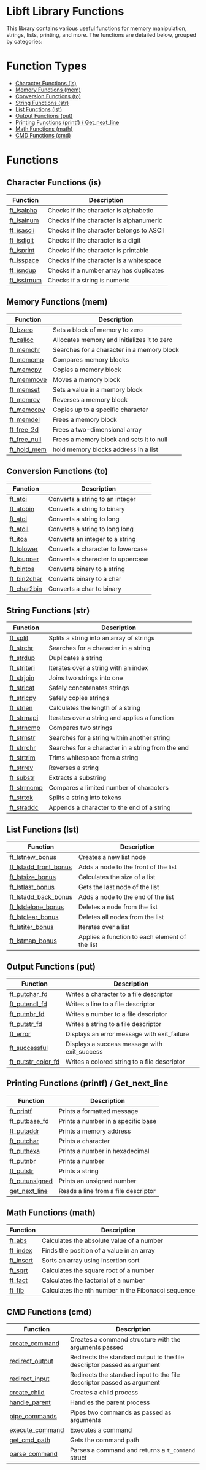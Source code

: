 # Libft Library Functions

This library contains various useful functions for memory manipulation, strings, lists, printing, and more. The functions are detailed below, grouped by categories:

# Function Types

- [Character Functions (is)](#character-functions-is)
- [Memory Functions (mem)](#memory-functions-mem)
- [Conversion Functions (to)](#conversion-functions-to)
- [String Functions (str)](#string-functions-str)
- [List Functions (lst)](#list-functions-lst)
- [Output Functions (put)](#output-functions-put)
- [Printing Functions (printf) / Get_next_line](#printing-functions-printf--get_next_line)
- [Math Functions (math)](#math-functions-math)
- [CMD Functions (cmd)](#cmd-functions-cmd)

# Functions

## Character Functions (is)
| **Function**                   | **Description**                                   |
| ------------------------------ | ------------------------------------------------- |
| [ft_isalpha]                  | Checks if the character is alphabetic            |
| [ft_isalnum]                  | Checks if the character is alphanumeric          |
| [ft_isascii]                  | Checks if the character belongs to ASCII         |
| [ft_isdigit]                  | Checks if the character is a digit               |
| [ft_isprint]                  | Checks if the character is printable             |
| [ft_isspace]                  | Checks if the character is a whitespace          |
| [ft_isndup]                   | Checks if a number array has duplicates          |
| [ft_isstrnum]                 | Checks if a string is numeric                    |

## Memory Functions (mem)
| **Function**                   | **Description**                                   |
| ------------------------------ | ------------------------------------------------- |
| [ft_bzero]                    | Sets a block of memory to zero                   |
| [ft_calloc]                   | Allocates memory and initializes it to zero      |
| [ft_memchr]                   | Searches for a character in a memory block       |
| [ft_memcmp]                   | Compares memory blocks                            |
| [ft_memcpy]                   | Copies a memory block                             |
| [ft_memmove]                  | Moves a memory block                              |
| [ft_memset]                   | Sets a value in a memory block                   |
| [ft_memrev]                   | Reverses a memory block                           |
| [ft_memccpy]                  | Copies up to a specific character                |
| [ft_memdel]                   | Frees a memory block                              |
| [ft_free_2d]                  | Frees a two-dimensional array                     |
| [ft_free_null]                | Frees a memory block and sets it to null         |
| [ft_hold_mem]                 | hold memory blocks address in a list             |

## Conversion Functions (to)
| **Function**                   | **Description**                                   |
| ------------------------------ | ------------------------------------------------- |
| [ft_atoi]                     | Converts a string to an integer                  |
| [ft_atobin]                   | Converts a string to binary                       |
| [ft_atol]                     | Converts a string to long                         |
| [ft_atoll]                    | Converts a string to long long                    |
| [ft_itoa]                     | Converts an integer to a string                  |
| [ft_tolower]                  | Converts a character to lowercase                 |
| [ft_toupper]                  | Converts a character to uppercase                 |
| [ft_bintoa]                   | Converts binary to a string                       |
| [ft_bin2char]                 | Converts binary to a char                         |
| [ft_char2bin]                 | Converts a char to binary                         |

## String Functions (str)
| **Function**                   | **Description**                                   |
| ------------------------------ | ------------------------------------------------- |
| [ft_split]                    | Splits a string into an array of strings         |
| [ft_strchr]                   | Searches for a character in a string             |
| [ft_strdup]                   | Duplicates a string                              |
| [ft_striteri]                 | Iterates over a string with an index             |
| [ft_strjoin]                  | Joins two strings into one                       |
| [ft_strlcat]                  | Safely concatenates strings                      |
| [ft_strlcpy]                  | Safely copies strings                            |
| [ft_strlen]                   | Calculates the length of a string                |
| [ft_strmapi]                  | Iterates over a string and applies a function    |
| [ft_strncmp]                  | Compares two strings                             |
| [ft_strnstr]                  | Searches for a string within another string      |
| [ft_strrchr]                  | Searches for a character in a string from the end|
| [ft_strtrim]                  | Trims whitespace from a string                   |
| [ft_strrev]                   | Reverses a string                                |
| [ft_substr]                   | Extracts a substring                             |
| [ft_strrncmp]                 | Compares a limited number of characters          |
| [ft_strtok]                   | Splits a string into tokens                      |
| [ft_straddc]                  | Appends a character to the end of a string       |

## List Functions (lst)
| **Function**                   | **Description**                                   |
| ------------------------------ | ------------------------------------------------- |
| [ft_lstnew_bonus]             | Creates a new list node                          |
| [ft_lstadd_front_bonus]       | Adds a node to the front of the list             |
| [ft_lstsize_bonus]            | Calculates the size of a list                    |
| [ft_lstlast_bonus]            | Gets the last node of the list                   |
| [ft_lstadd_back_bonus]        | Adds a node to the end of the list               |
| [ft_lstdelone_bonus]          | Deletes a node from the list                     |
| [ft_lstclear_bonus]           | Deletes all nodes from the list                  |
| [ft_lstiter_bonus]            | Iterates over a list                             |
| [ft_lstmap_bonus]             | Applies a function to each element of the list   |

## Output Functions (put)
| **Function**                   | **Description**                                   |
| ------------------------------ | ------------------------------------------------- |
| [ft_putchar_fd]               | Writes a character to a file descriptor          |
| [ft_putendl_fd]               | Writes a line to a file descriptor               |
| [ft_putnbr_fd]                | Writes a number to a file descriptor             |
| [ft_putstr_fd]                | Writes a string to a file descriptor             |
| [ft_error]                    | Displays an error message with exit_failure      |
| [ft_successful]               | Displays a success message with exit_success     |
| [ft_putstr_color_fd]          | Writes a colored string to a file descriptor     |

## Printing Functions (printf) / Get_next_line
| **Function**                   | **Description**                                   |
| ------------------------------ | ------------------------------------------------- |
| [ft_printf]                   | Prints a formatted message                        |
| [ft_putbase_fd]               | Prints a number in a specific base               |
| [ft_putaddr]                  | Prints a memory address                           |
| [ft_putchar]                  | Prints a character                                |
| [ft_puthexa]                  | Prints a number in hexadecimal                    |
| [ft_putnbr]                   | Prints a number                                   |
| [ft_putstr]                   | Prints a string                                   |
| [ft_putunsigned]              | Prints an unsigned number                         |
| [get_next_line]               | Reads a line from a file descriptor               |

## Math Functions (math)
| **Function**                   | **Description**                                   |
| ------------------------------ | ------------------------------------------------- |
| [ft_abs]                      | Calculates the absolute value of a number        |
| [ft_index]                    | Finds the position of a value in an array        |
| [ft_insort]                   | Sorts an array using insertion sort              |
| [ft_sqrt]                     | Calculates the square root of a number           |
| [ft_fact]                     | Calculates the factorial of a number             |
| [ft_fib]                      | Calculates the nth number in the Fibonacci sequence |

## CMD Functions (cmd)
| **Function**                   | **Description**                                   |
| ------------------------------ | ------------------------------------------------- |
| [create_command]              | Creates a command structure with the arguments passed |
| [redirect_output]             | Redirects the standard output to the file descriptor passed as argument |
| [redirect_input]              | Redirects the standard input to the file descriptor passed as argument  |
| [create_child]                | Creates a child process                           |
| [handle_parent]               | Handles the parent process                        |
| [pipe_commands]               | Pipes two commands as passed as arguments        |
| [execute_command]             | Executes a command                                |
| [get_cmd_path]                | Gets the command path                             |
| [parse_command]               | Parses a command and returns a `t_command` struct |


[create_command]: https://github.com/Leined18/Libft/blob/main/srcs/cmd/ft_create_cmd.c
[execute_command]: https://github.com/Leined18/Libft/blob/main/srcs/cmd/ft_execmd.c
[redirect_output]: https://github.com/Leined18/Libft/blob/main/srcs/cmd/ft_redirect_output.c
[redirect_input]: https://github.com/Leined18/Libft/blob/main/srcs/cmd/ft_redirect_input.c
[create_child]: https://github.com/Leined18/Libft/blob/main/srcs/cmd/ft_create_child.c
[handle_parent]: https://github.com/Leined18/Libft/blob/main/srcs/cmd/ft_handle_parent.c
[pipe_commands]: https://github.com/Leined18/Libft/blob/main/srcs/cmd/ft_pipe_cmd.c
[get_cmd_path]: https://github.com/Leined18/Libft/blob/main/srcs/cmd/ft_get_cmd_path.c
[parse_command]: https://github.com/Leined18/Libft/blob/main/srcs/cmd/ft_parse_cmd.c

[ft_isalpha]: https://github.com/Leined18/Libft/blob/main/srcs/is/ft_isalpha.c
[ft_isalnum]: https://github.com/Leined18/Libft/blob/main/srcs/is/ft_isalnum.c
[ft_isascii]: https://github.com/Leined18/Libft/blob/main/srcs/is/ft_isascii.c
[ft_isdigit]: https://github.com/Leined18/Libft/blob/main/srcs/is/ft_isdigit.c
[ft_isprint]: https://github.com/Leined18/Libft/blob/main/srcs/is/ft_isprint.c
[ft_isspace]: https://github.com/Leined18/Libft/blob/main/srcs/is/ft_isspace.c
[ft_isndup]: https://github.com/Leined18/Libft/blob/main/srcs/is/ft_isndup.c
[ft_isstrnum]: https://github.com/Leined18/Libft/blob/main/srcs/is/ft_isstrnum.c

[ft_bzero]: https://github.com/Leined18/Libft/blob/main/srcs/mem/ft_bzero.c
[ft_calloc]: https://github.com/Leined18/Libft/blob/main/srcs/mem/ft_calloc.c
[ft_memchr]: https://github.com/Leined18/Libft/blob/main/srcs/mem/ft_memchr.c
[ft_memcmp]: https://github.com/Leined18/Libft/blob/main/srcs/mem/ft_memcmp.c
[ft_memcpy]: https://github.com/Leined18/Libft/blob/main/srcs/mem/ft_memcpy.c
[ft_memmove]: https://github.com/Leined18/Libft/blob/main/srcs/mem/ft_memmove.c
[ft_memset]: https://github.com/Leined18/Libft/blob/main/srcs/mem/ft_memset.c
[ft_memrev]: https://github.com/Leined18/Libft/blob/main/srcs/mem/ft_memrev.c
[ft_memccpy]: https://github.com/Leined18/Libft/blob/main/srcs/mem/ft_memccpy.c
[ft_memdel]: https://github.com/Leined18/Libft/blob/main/srcs/mem/ft_memdel.c
[ft_free_2d]: https://github.com/Leined18/Libft/blob/main/srcs/mem/ft_free_2d.c
[ft_free_null]: https://github.com/Leined18/Libft/blob/main/srcs/mem/ft_free_null.c
[ft_hold_mem]: https://github.com/Leined18/Libft/blob/main/srcs/mem/ft_hold_mem.c

[ft_atoi]: https://github.com/Leined18/Libft/blob/main/srcs/to/ft_atoi.c
[ft_atobin]: https://github.com/Leined18/Libft/blob/main/srcs/to/ft_atobin.c
[ft_atol]: https://github.com/Leined18/Libft/blob/main/srcs/to/ft_atol.c
[ft_atoll]: https://github.com/Leined18/Libft/blob/main/srcs/to/ft_atoll.c
[ft_itoa]: https://github.com/Leined18/Libft/blob/main/srcs/to/ft_itoa.c
[ft_tolower]: https://github.com/Leined18/Libft/blob/main/srcs/to/ft_tolower.c
[ft_toupper]: https://github.com/Leined18/Libft/blob/main/srcs/to/ft_toupper.c
[ft_bintoa]: https://github.com/Leined18/Libft/blob/main/srcs/to/ft_bintoa.c
[ft_bin2char]: https://github.com/Leined18/Libft/blob/main/srcs/to/ft_bin2char.c
[ft_char2bin]: https://github.com/Leined18/Libft/blob/main/srcs/to/ft_char2bin.c

[ft_split]: https://github.com/Leined18/Libft/blob/main/srcs/str/ft_split.c
[ft_strchr]: https://github.com/Leined18/Libft/blob/main/srcs/str/ft_strchr.c
[ft_strdup]: https://github.com/Leined18/Libft/blob/main/srcs/str/ft_strdup.c
[ft_striteri]: https://github.com/Leined18/Libft/blob/main/srcs/str/ft_striteri.c
[ft_strjoin]: https://github.com/Leined18/Libft/blob/main/srcs/str/ft_strjoin.c
[ft_strlcat]: https://github.com/Leined18/Libft/blob/main/srcs/str/ft_strlcat.c
[ft_strlcpy]: https://github.com/Leined18/Libft/blob/main/srcs/str/ft_strlcpy.c
[ft_strlen]: https://github.com/Leined18/Libft/blob/main/srcs/str/ft_strlen.c
[ft_strmapi]: https://github.com/Leined18/Libft/blob/main/srcs/str/ft_strmapi.c
[ft_strncmp]: https://github.com/Leined18/Libft/blob/main/srcs/str/ft_strncmp.c
[ft_strnstr]: https://github.com/Leined18/Libft/blob/main/srcs/str/ft_strnstr.c
[ft_strrchr]: https://github.com/Leined18/Libft/blob/main/srcs/str/ft_strrchr.c
[ft_strtrim]: https://github.com/Leined18/Libft/blob/main/srcs/str/ft_strtrim.c
[ft_strrev]: https://github.com/Leined18/Libft/blob/main/srcs/str/ft_strrev.c
[ft_substr]: https://github.com/Leined18/Libft/blob/main/srcs/str/ft_substr.c
[ft_strrncmp]: https://github.com/Leined18/Libft/blob/main/srcs/str/ft_strrncmp.c
[ft_strtok]: https://github.com/Leined18/Libft/blob/main/srcs/str/ft_strtok.c
[ft_straddc]: https://github.com/Leined18/Libft/blob/main/srcs/str/ft_straddc.c

[ft_lstnew_bonus]: https://github.com/Leined18/Libft/blob/main/srcs/lst/ft_lstnew_bonus.c
[ft_lstadd_front_bonus]: https://github.com/Leined18/Libft/blob/main/srcs/lst/ft_lstadd_front_bonus.c
[ft_lstsize_bonus]: https://github.com/Leined18/Libft/blob/main/srcs/lst/ft_lstsize_bonus.c
[ft_lstlast_bonus]: https://github.com/Leined18/Libft/blob/main/srcs/lst/ft_lstlast_bonus.c
[ft_lstadd_back_bonus]: https://github.com/Leined18/Libft/blob/main/srcs/lst/ft_lstadd_back_bonus.c
[ft_lstdelone_bonus]: https://github.com/Leined18/Libft/blob/main/srcs/lst/ft_lstdelone_bonus.c
[ft_lstclear_bonus]: https://github.com/Leined18/Libft/blob/main/srcs/lst/ft_lstclear_bonus.c
[ft_lstiter_bonus]: https://github.com/Leined18/Libft/blob/main/srcs/lst/ft_lstiter_bonus.c
[ft_lstmap_bonus]: https://github.com/Leined18/Libft/blob/main/srcs/lst/ft_lstmap_bonus.c

[ft_putchar_fd]: https://github.com/Leined18/Libft/blob/main/srcs/put/ft_putchar_fd.c
[ft_putendl_fd]: https://github.com/Leined18/Libft/blob/main/srcs/put/ft_putendl_fd.c
[ft_putnbr_fd]: https://github.com/Leined18/Libft/blob/main/srcs/put/ft_putnbr_fd.c
[ft_putstr_fd]: https://github.com/Leined18/Libft/blob/main/srcs/put/ft_putstr_fd.c
[ft_error]: https://github.com/Leined18/Libft/blob/main/srcs/put/ft_error.c
[ft_successful]: https://github.com/Leined18/Libft/blob/main/srcs/put/ft_successful.c
[ft_putstr_color_fd]: https://github.com/Leined18/Libft/blob/main/srcs/put/ft_putstr_color_fd.c

[ft_printf]: https://github.com/Leined18/Libft/blob/main/srcs/printf/ft_printf.c
[ft_putbase_fd]: https://github.com/Leined18/Libft/blob/main/srcs/printf/put/ft_putbase_fd.c
[ft_putaddr]: https://github.com/Leined18/Libft/blob/main/srcs/printf/put/ft_putaddr.c
[ft_putchar]: https://github.com/Leined18/Libft/blob/main/srcs/printf/put/ft_putchar.c
[ft_puthexa]: https://github.com/Leined18/Libft/blob/main/srcs/printf/put/ft_puthexa.c
[ft_putnbr]: https://github.com/Leined18/Libft/blob/main/srcs/printf/put/ft_putnbr.c
[ft_putstr]: https://github.com/Leined18/Libft/blob/main/srcs/printf/put/ft_putstr.c
[ft_putunsigned]: https://github.com/Leined18/Libft/blob/main/srcs/printf/put/ft_putunsigned.c
[get_next_line]: https://github.com/Leined18/Libft/blob/main/srcs/get/get_next_line.c

[ft_fact]: https://github.com/Leined18/Libft/blob/main/srcs/math/ft_fact.c
[ft_fib]: https://github.com/Leined18/Libft/blob/main/srcs/math/ft_fib.c
[ft_abs]: https://github.com/Leined18/Libft/blob/main/srcs/math/ft_abs.c
[ft_index]: https://github.com/Leined18/Libft/blob/main/srcs/math/ft_index.c
[ft_insort]: https://github.com/Leined18/Libft/blob/main/srcs/math/ft_insort.c
[ft_sqrt]: https://github.com/Leined18/Libft/blob/main/srcs/math/ft_sqrt.c
